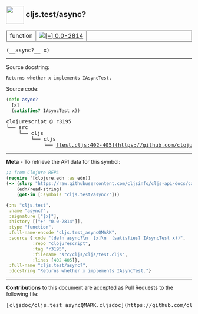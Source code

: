 ## <img width="48px" valign="middle" src="http://i.imgur.com/Hi20huC.png"> cljs.test/async?

 <table border="1">
<tr>

<td>function</td>
<td><a href="https://github.com/cljsinfo/cljs-api-docs/tree/0.0-2814"><img valign="middle" alt="[+] 0.0-2814" src="https://img.shields.io/badge/+-0.0--2814-lightgrey.svg"></a> </td>
</tr>
</table>

 <samp>
(__async?__ x)<br>
</samp>

---




Source docstring:

```
Returns whether x implements IAsyncTest.
```

Source code:

```clj
(defn async?
  [x]
  (satisfies? IAsyncTest x))
```

 <pre>
clojurescript @ r3195
└── src
    └── cljs
        └── cljs
            └── <ins>[test.cljs:402-405](https://github.com/clojure/clojurescript/blob/r3195/src/cljs/cljs/test.cljs#L402-L405)</ins>
</pre>


---

__Meta__ - To retrieve the API data for this symbol:

```clj
;; from Clojure REPL
(require '[clojure.edn :as edn])
(-> (slurp "https://raw.githubusercontent.com/cljsinfo/cljs-api-docs/catalog/cljs-api.edn")
    (edn/read-string)
    (get-in [:symbols "cljs.test/async?"]))
```

```clj
{:ns "cljs.test",
 :name "async?",
 :signature ["[x]"],
 :history [["+" "0.0-2814"]],
 :type "function",
 :full-name-encode "cljs.test_asyncQMARK",
 :source {:code "(defn async?\n  [x]\n  (satisfies? IAsyncTest x))",
          :repo "clojurescript",
          :tag "r3195",
          :filename "src/cljs/cljs/test.cljs",
          :lines [402 405]},
 :full-name "cljs.test/async?",
 :docstring "Returns whether x implements IAsyncTest."}

```

---

__Contributions__ to this document are accepted as Pull Requests to the following file:

 <pre>
[cljsdoc/cljs.test_asyncQMARK.cljsdoc](https://github.com/cljsinfo/cljs-api-docs/blob/master/cljsdoc/cljs.test_asyncQMARK.cljsdoc)
</pre>

